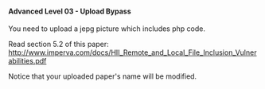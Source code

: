 #### Advanced Level 03 - Upload Bypass

You need to upload a jepg picture which includes php code.  
  
Read section 5.2 of this paper: <http://www.imperva.com/docs/HII_Remote_and_Local_File_Inclusion_Vulnerabilities.pdf>  
  
Notice that your uploaded paper's name will be modified.
